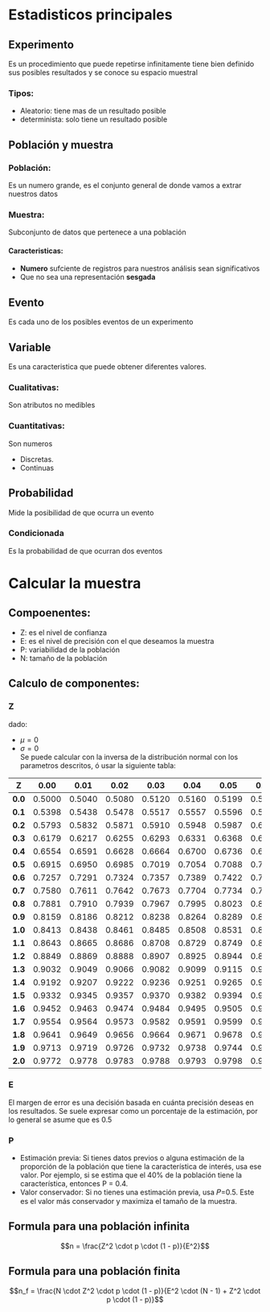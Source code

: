 # Estadisticos principales
## Experimento  
Es un procedimiento que puede repetirse infinitamente tiene bien definido sus posibles resultados y se conoce su espacio muestral
### Tipos:
- Aleatorio: tiene mas de un resultado posible
- determinista: solo tiene un resultado posible
## Población y muestra
### Población:
Es un numero grande, es el conjunto general de donde vamos a extrar nuestros datos
### Muestra:
Subconjunto de datos que pertenece a una población
#### Caracteristicas:
- **Numero** sufciente de registros para nuestros análisis sean significativos
- Que no sea una representación **sesgada**
## Evento
Es cada uno de los posibles eventos de un experimento
## Variable
Es una caracteristica que puede obtener diferentes valores.
### Cualitativas:
Son atributos no medibles
### Cuantitativas:
Son numeros
- Discretas.
- Continuas
## Probabilidad
Mide la posibilidad de que ocurra un evento
### Condicionada
Es la probabilidad de que ocurran dos eventos 
# Calcular la muestra
## Compoenentes:
- Z: es el nivel de confianza
- E: es el nivel de precisión con el que deseamos la muestra
- P: variabilidad de la población
- N: tamaño de la población
## Calculo de componentes:
### Z
dado:
- $\mu = 0$
- $\sigma = 0$  
Se puede calcular con la inversa de la distribución normal con los parametros descritos, ó usar la siguiente tabla:  
  
| Z       | 0.00  | 0.01  | 0.02  | 0.03  | 0.04  | 0.05  | 0.06  | 0.07  | 0.08  | 0.09  |
|---------|-------|-------|-------|-------|-------|-------|-------|-------|-------|-------|
| **0.0** | 0.5000| 0.5040| 0.5080| 0.5120| 0.5160| 0.5199| 0.5239| 0.5279| 0.5319| 0.5359|
| **0.1** | 0.5398| 0.5438| 0.5478| 0.5517| 0.5557| 0.5596| 0.5636| 0.5675| 0.5714| 0.5753|
| **0.2** | 0.5793| 0.5832| 0.5871| 0.5910| 0.5948| 0.5987| 0.6026| 0.6064| 0.6103| 0.6141|
| **0.3** | 0.6179| 0.6217| 0.6255| 0.6293| 0.6331| 0.6368| 0.6406| 0.6443| 0.6480| 0.6517|
| **0.4** | 0.6554| 0.6591| 0.6628| 0.6664| 0.6700| 0.6736| 0.6772| 0.6808| 0.6844| 0.6879|
| **0.5** | 0.6915| 0.6950| 0.6985| 0.7019| 0.7054| 0.7088| 0.7123| 0.7157| 0.7190| 0.7224|
| **0.6** | 0.7257| 0.7291| 0.7324| 0.7357| 0.7389| 0.7422| 0.7454| 0.7486| 0.7517| 0.7549|
| **0.7** | 0.7580| 0.7611| 0.7642| 0.7673| 0.7704| 0.7734| 0.7764| 0.7794| 0.7823| 0.7852|
| **0.8** | 0.7881| 0.7910| 0.7939| 0.7967| 0.7995| 0.8023| 0.8051| 0.8078| 0.8106| 0.8133|
| **0.9** | 0.8159| 0.8186| 0.8212| 0.8238| 0.8264| 0.8289| 0.8315| 0.8340| 0.8365| 0.8389|
| **1.0** | 0.8413| 0.8438| 0.8461| 0.8485| 0.8508| 0.8531| 0.8554| 0.8577| 0.8599| 0.8621|
| **1.1** | 0.8643| 0.8665| 0.8686| 0.8708| 0.8729| 0.8749| 0.8770| 0.8790| 0.8810| 0.8830|
| **1.2** | 0.8849| 0.8869| 0.8888| 0.8907| 0.8925| 0.8944| 0.8962| 0.8980| 0.8997| 0.9015|
| **1.3** | 0.9032| 0.9049| 0.9066| 0.9082| 0.9099| 0.9115| 0.9131| 0.9147| 0.9162| 0.9177|
| **1.4** | 0.9192| 0.9207| 0.9222| 0.9236| 0.9251| 0.9265| 0.9279| 0.9292| 0.9306| 0.9319|
| **1.5** | 0.9332| 0.9345| 0.9357| 0.9370| 0.9382| 0.9394| 0.9406| 0.9418| 0.9429| 0.9441|
| **1.6** | 0.9452| 0.9463| 0.9474| 0.9484| 0.9495| 0.9505| 0.9515| 0.9525| 0.9535| 0.9545|
| **1.7** | 0.9554| 0.9564| 0.9573| 0.9582| 0.9591| 0.9599| 0.9608| 0.9616| 0.9625| 0.9633|
| **1.8** | 0.9641| 0.9649| 0.9656| 0.9664| 0.9671| 0.9678| 0.9686| 0.9693| 0.9699| 0.9706|
| **1.9** | 0.9713| 0.9719| 0.9726| 0.9732| 0.9738| 0.9744| 0.9750| 0.9756| 0.9761| 0.9767|
| **2.0** | 0.9772| 0.9778| 0.9783| 0.9788| 0.9793| 0.9798| 0.9803| 0.9808| 0.9812| 0.9817|

### E

El margen de error es una decisión basada en cuánta precisión deseas en los resultados. Se suele expresar como un porcentaje de la estimación, por lo general se asume que es 0.5

### P

- Estimación previa: Si tienes datos previos o alguna estimación de la proporción de la población que tiene la característica de interés, usa ese valor. Por ejemplo, si se estima que el 40% de la población tiene la característica, entonces P = 0.4.
- Valor conservador: Si no tienes una estimación previa, usa 𝑃=0.5. Este es el valor más conservador y maximiza el tamaño de la muestra.
## Formula para una población infinita  
$$n = \frac{Z^2 \cdot p \cdot (1 - p)}{E^2}$$

## Formula para una población finita  
$$n_f = \frac{N \cdot Z^2 \cdot p \cdot (1 - p)}{E^2 \cdot (N - 1) + Z^2 \cdot p \cdot (1 - p)}$$
